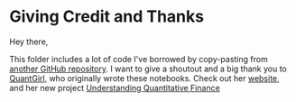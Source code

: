 # Giving Credit and Thanks

Hey there,

This folder includes a lot of code I've borrowed by copy-pasting from [another GitHub repository](https://github.com/quantgirluk/Understanding-Quantitative-Finance). I want to give a shoutout and a big thank you to [QuantGirl](https://quantgirl.blog/), who originally wrote these notebooks. Check out her [website](https://quantgirl.blog/), and her new project [Understanding Quantitative Finance](https://quantgirluk.github.io/Understanding-Quantitative-Finance/intro.html)

